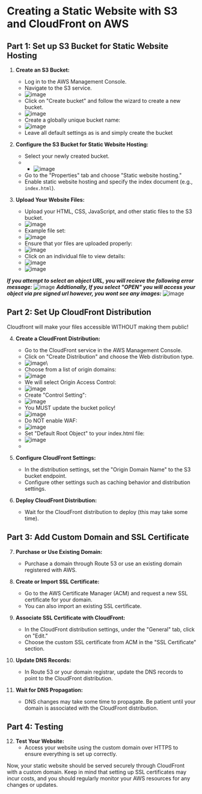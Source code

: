 # Creating a Static Website with S3 and CloudFront on AWS

## Part 1: Set up S3 Bucket for Static Website Hosting

1. **Create an S3 Bucket:**
   - Log in to the AWS Management Console.
   - Navigate to the S3 service.
   - ![image](https://github.com/mindmotivate/S3_Cloudfront/assets/130941970/7f57fb52-e8a3-4c21-a750-357d8d12d54c)
   - Click on "Create bucket" and follow the wizard to create a new bucket.
   - ![image](https://github.com/mindmotivate/S3_Cloudfront/assets/130941970/1ffae19d-8e11-4a3d-92bc-9467334b5d9a)
   - Create a globally unique bucket name:
   - ![image](https://github.com/mindmotivate/S3_Cloudfront/assets/130941970/df379199-799d-416a-8a85-f6d000727fcb)
   - Leave all default settings as is and simply create the bucket


2. **Configure the S3 Bucket for Static Website Hosting:**
   - Select your newly created bucket.
   - - ![image](https://github.com/mindmotivate/S3_Cloudfront/assets/130941970/6fea72fc-718d-4513-9f97-f5d7a7dbc7b8)
   - Go to the "Properties" tab and choose "Static website hosting."
   - Enable static website hosting and specify the index document (e.g., `index.html`).

3. **Upload Your Website Files:**
   - Upload your HTML, CSS, JavaScript, and other static files to the S3 bucket.
   - ![image](https://github.com/mindmotivate/S3_Cloudfront/assets/130941970/874d82f5-21f1-4d99-9de7-de718549392e)
   - Example file set:
   - ![image](https://github.com/mindmotivate/S3_Cloudfront/assets/130941970/73bdd4eb-7c2a-49a5-9eec-f61aa056ec25)
   - Ensure that yor files are uploaded properly:
   - ![image](https://github.com/mindmotivate/S3_Cloudfront/assets/130941970/0d666d57-4994-4d9f-866b-87c7b353f887)
   - Click on an individual file to view details:
   - ![image](https://github.com/mindmotivate/S3_Cloudfront/assets/130941970/d5f0fb5d-59e8-4fd0-a453-87f1e5dd80a8)
   - ![image](https://github.com/mindmotivate/S3_Cloudfront/assets/130941970/a51b14a3-b65a-43b2-8769-035cb23cac3a)


***If you attempt to select an object URL, you will recieve the following error message:***
![image](https://github.com/mindmotivate/S3_Cloudfront/assets/130941970/83ffd5ea-8805-47a8-b1d9-251a39c0e3b7)
***Addtionally, If you select "OPEN" you will access your object via pre signed url however, you wont see any images:***
![image](https://github.com/mindmotivate/S3_Cloudfront/assets/130941970/fa4ab5d2-5938-4172-be9b-af1ee7915477)


## Part 2: Set Up CloudFront Distribution
Cloudfront will make your files accessible WITHOUT making them public!

4. **Create a CloudFront Distribution:**
   - Go to the CloudFront service in the AWS Management Console.
   - Click on "Create Distribution" and choose the Web distribution type.
   - ![image](https://github.com/mindmotivate/S3_Cloudfront/assets/130941970/691c8588-19ad-4cf9-ba3f-d51639db8637)\\
   - Choose from a list of origin domains:
   - ![image](https://github.com/mindmotivate/S3_Cloudfront/assets/130941970/501060b1-8f18-4032-a23a-41de8a5a83e4)
   - We will select Origin Access Control:
   - ![image](https://github.com/mindmotivate/S3_Cloudfront/assets/130941970/8695e8e3-64f9-4d6e-96db-a9837acb20de)
   - Create "Control Setting":
   - ![image](https://github.com/mindmotivate/S3_Cloudfront/assets/130941970/58a4cd1c-7687-4622-831c-45b0dcbdb43a)
   - You MUST update the bucket policy!
   - ![image](https://github.com/mindmotivate/S3_Cloudfront/assets/130941970/03e7d539-6a3a-47f0-acf8-8a76009210ba)
   - Do NOT enable WAF:
   - ![image](https://github.com/mindmotivate/S3_Cloudfront/assets/130941970/cef7f4aa-1b2c-4f96-a3fd-d4e23f8e944c)
   - Set "Default Root Object" to your index.html file:
   - ![image](https://github.com/mindmotivate/S3_Cloudfront/assets/130941970/a1e43a86-5570-4695-a5ba-4401c31933d9)
   - 






6. **Configure CloudFront Settings:**
   - In the distribution settings, set the "Origin Domain Name" to the S3 bucket endpoint.
   - Configure other settings such as caching behavior and distribution settings.

7. **Deploy CloudFront Distribution:**
   - Wait for the CloudFront distribution to deploy (this may take some time).

## Part 3: Add Custom Domain and SSL Certificate

7. **Purchase or Use Existing Domain:**
   - Purchase a domain through Route 53 or use an existing domain registered with AWS.

8. **Create or Import SSL Certificate:**
   - Go to the AWS Certificate Manager (ACM) and request a new SSL certificate for your domain.
   - You can also import an existing SSL certificate.

9. **Associate SSL Certificate with CloudFront:**
   - In the CloudFront distribution settings, under the "General" tab, click on "Edit."
   - Choose the custom SSL certificate from ACM in the "SSL Certificate" section.

10. **Update DNS Records:**
    - In Route 53 or your domain registrar, update the DNS records to point to the CloudFront distribution.

11. **Wait for DNS Propagation:**
    - DNS changes may take some time to propagate. Be patient until your domain is associated with the CloudFront distribution.

## Part 4: Testing

12. **Test Your Website:**
    - Access your website using the custom domain over HTTPS to ensure everything is set up correctly.

Now, your static website should be served securely through CloudFront with a custom domain. Keep in mind that setting up SSL certificates may incur costs, and you should regularly monitor your AWS resources for any changes or updates.

